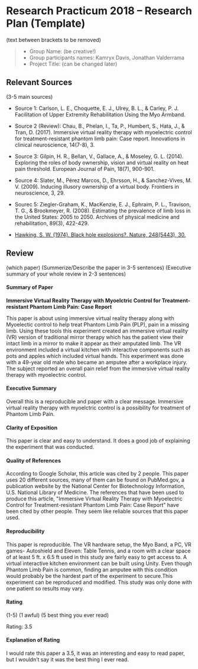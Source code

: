 # Research Practicum 2018 – Research Plan (Template)
(text between brackets to be removed)

> * Group Name: (be creative!)
> * Group participants names: Kamryx Davis, Jonathan Valderrama
> * Project Title: (can be changed later)

## Relevant Sources

(3-5 main sources)
* Source 1: 
Carlson, L. E., Choquette, E. J., Ulrey, B. L., & Carley, P. J. Facilitation of Upper Extremity Rehabilitation Using the Myo Armband.
* Source 2 (Review):
Chau, B., Phelan, I., Ta, P., Humbert, S., Hata, J., & Tran, D. (2017). Immersive virtual reality therapy with myoelectric control for treatment-resistant phantom limb pain: Case report. Innovations in clinical neuroscience, 14(7-8), 3.
* Source 3:
Gilpin, H. R., Bellan, V., Gallace, A., & Moseley, G. L. (2014). Exploring the roles of body ownership, vision and virtual reality on heat pain threshold. European Journal of Pain, 18(7), 900-901.
* Source 4:
Slater, M., Pérez Marcos, D., Ehrsson, H., & Sanchez-Vives, M. V. (2009). Inducing illusory ownership of a virtual body. Frontiers in neuroscience, 3, 29.
* Sourec 5: Ziegler-Graham, K., MacKenzie, E. J., Ephraim, P. L., Travison, T. G., & Brookmeyer, R. (2008). Estimating the prevalence of limb loss in the United States: 2005 to 2050. Archives of physical medicine and rehabilitation, 89(3), 422-429.


* [Hawking, S. W. (1974). Black hole explosions?. Nature, 248(5443), 30.](http://citeseerx.ist.psu.edu/viewdoc/download?doi=10.1.1.75.3702&rep=rep1&type=pdf)


## Review

(which paper)
(Summerize/Describe the paper in 3-5 sentences)
(Executive summary of your whole review in 2-3 sentences)

#### Summary of Paper

**Immersive Virtual Reality Therapy with Myoelctric Control for Treatment-resistant Phantom Limb Pain: Case Report**

This paper is about using immersive virtual reality therapy along with Myoelectic control to help treat Phantom Limb Pain (PLP), pain in a missing limb. Using these tools this experiment created an immersive virtual reality (VR) version of traditional mirror therapy which has the patient view their intact limb in a mirror to make it appear as their amputated limb. The VR environment included  a virtual kitchen with interactive components such as pots and apples which included virtual hands. This experiment was done with a 49-year old male who became an amputee after a workplace injury. The subject reported an overall pain relief from the immersive virtual reality therapy with myoelectric control.

#### Executive Summary

Overall this is a reproducible and paper with a clear message. Immersive virtual reality therapy with myoelctric control is a possibility for treatment of Phantom Limb Pain. 

#### Clarity of Exposition

This paper is clear and easy to understand. It does a good job of explaining the experiment that was conducted. 

#### Quality of References

According to Google Scholar, this article was cited by 2 people. This paper uses 20 different sources, many of them can be found on PubMed.gov, a publication website by the National Center for Biotechnology Information, U.S. National Library of Medicine. The references that have been used to produce this article, "Immersive Virtual Reality Therapy with Myoelectric Control for Treatment-resistant Phantom Limb Pain: Case Report" have been cited by other people. They seem like reliable sources that this paper used. 


#### Reproducibility

This paper is reproducible. The VR hardware setup, the Myo Band, a PC, VR games- Autoshield and Eleven: Table Tennis, and a room with a clear space of at least 5 ft. x 6.5 ft used in this study are fairly easy to get access to. A virtual interactive kitchen environment can be built using Unity. Even though Phantom Limb Pain is common, finding an amputee with this condition would probably be the hardest part of the experiment to secure.This experiment can be reproduced and modified. This study was only done with one patient so results may vary. 

#### Rating

(1-5)
(1 awful)
(5 best thing you ever read)

Rating: 3.5

#### Explanation of Rating

I would rate this paper a 3.5, it was an interesting and easy to read paper, but I wouldn’t say it was the best thing I ever read. 

